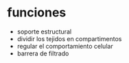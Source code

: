 # funciones
- soporte estructural
- dividir los tejidos en compartimentos
- regular el comportamiento celular
- barrera de filtrado